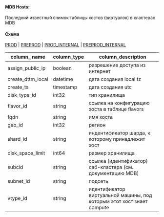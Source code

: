 

#### MDB Hosts:

Последний известный снимок таблицы хостов (виртуалок) в кластерах  MDB

#### Схема

[PROD](https://yt.yandex-team.ru/hahn/navigation?path=//home/cloud-dwh/data/prod/ods/mdb/hosts)
| [PREPROD](https://yt.yandex-team.ru/hahn/navigation?path=//home/cloud-dwh/data/preprod/ods/mdb/hosts)
| [PROD_INTERNAL](https://yt.yandex-team.ru/hahn/navigation?path=//home/cloud-dwh/data/prod_internal/ods/mdb/hosts)
| [PREPROD_INTERNAL](https://yt.yandex-team.ru/hahn/navigation?path=//home/cloud-dwh/data/preprod_internal/ods/mdb/hosts)


| column_ name      | column_type | column_description                                                     |
|-------------------|-------------|------------------------------------------------------------------------|
| assign_public_ip  | boolean     | разрешение доступа из интернет 	                                       |
| create_dttm_local | datetime    | дата создания local tz 	                                               |
| create_ts         | timestamp   | дата создания utc 	                                                    |
| disk_type_id      | int32       | тип хранилища	                                                         |
| flavor_id         | string      | ссылка на конфигурацию хоста в таблице flavors                         |
| fqdn              | string      | имя хоста	                                                             |
| geo_id            | int32       | регион 	                                                               |
| shard_id          | string      | индентификатор шарда, к которому принадлежит хост	                     |
| disk_space_limit  | int64       | размер хранилища 	                                                     |
| subcid            | string      | ссылка (идентификатор) саб-кластера (см. документацию MDB)	            |
| subnet_id         | string      | подсеть	                                                               |
| vtype_id          | string      | идентификатор виртуальной машины, под которым этот хост знает compute	 |
